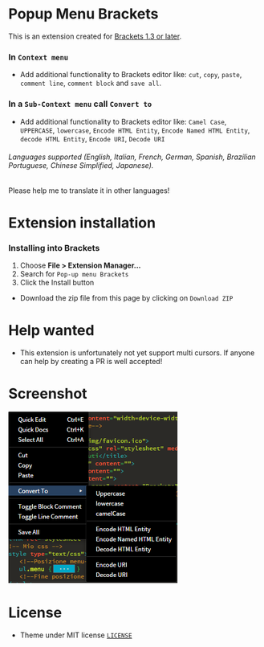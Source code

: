 # Popup Menu Brackets


This is an extension created for [Brackets 1.3 or later](http://brackets.io/). 


### In `Context menu`

* Add additional functionality to Brackets editor like: `cut`, `copy`, `paste`,  `comment line`, `comment block` and `save all`.

### In a `Sub-Context menu` call `Convert to`

* Add additional functionality to Brackets editor like: `Camel Case`, `UPPERCASE`, `lowercase`, `Encode HTML Entity`, `Encode Named HTML Entity`, `decode HTML Entity`, `Encode URI`, `Decode URI`


###### Languages supported (English, Italian, French, German, Spanish, Brazilian Portuguese, Chinese Simplified, Japanese).
Please help me to translate it in other languages!

# Extension installation

### Installing into Brackets

1. Choose **File > Extension Manager...**
2. Search for `Pop-up menu Brackets`
3. Click the Install button

* Download the zip file from this page by clicking on `Download ZIP` 

# Help wanted

* This extension is unfortunately not yet support multi cursors. If anyone can help by creating a PR is well accepted!

# Screenshot

![Image 1](https://github.com/Denisov21/Popup-menu-extension/blob/master/screenshot/Image1.png)

# License

* Theme under MIT license [`LICENSE`](LICENSE)
